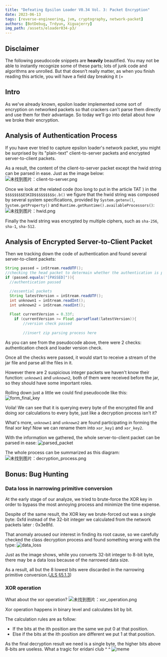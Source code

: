 ```yaml
---
title: "Defeating Epsilon Loader V0.34 Vol. 3: Packet Encryption"
date: 2023-06-13
tags: [reverse-engineering, jvm, cryptography, network-packet]
authors: [BotDebug, Trdyun, Xiguajerry]
img_path: /assets/eloader034-p3/
---
```


## Disclaimer

The following pseudocode snippets are **heavily** beautified. You may not be able to instantly recognize some of these parts; lots of junk code and algorithms are unrolled. But that doesn’t really matter, as when you finish reading this article, you will have a field day breaking it (=

## Intro

As we've already known, epsilon loader implemented some sort of encryption on networked packets so that crackers can't parse them directly and use them for their advantage.
So today we’ll go into detail about how we broke their encryption.

## Analysis of Authentication Process

If you have ever tried to capture epsilon loader's network packet, you might be surprised by its "plain-text" client-to-server packets and encrypted server-to-client packets.

As a result, the content of the client-to-server packet except the hwid string can be parsed in ease. Just as the image below:
![未找到图片：client-to-server.png](client-to-server.png "未找到图片：client-to-server.png")

Once we look at the related code (too long to put in the article TAT ) in the `$$$$$$$$ESKID$$$$$$$$$c.b()` we figure that the hwid string was composed by several system specifications, provided by `System.getenv()`, `System.getProperty()` and `Runtime.getRuntime().availableProcessors()`:
![未找到图片：hwid.png](hwid.png "未找到图片：hwid.png")

Finally the hwid string was encrypted by multiple ciphers, such as `sha-256`, `sha-1`, `sha-512`.

## Analysis of Encrypted Server-to-Client Packet

Then we tracking down the code of authentication and found several server-to-client packets:
```java
String passed = inStream.readUTF();
//checking the head packet to determain whether the authentication is passed
if (passed.equals("[PASSED]")){
  //authentication passed

  //essential packets
  String latestVersion = inStream.readUTF();
  int unknown1 = inStream.readInt();
  int unknown2 = inStream.readInt();
  
  Float currentVersion = 0.33f;
    if (currentVersion >= Float.parseFloat(latestVersion)){
        //version check passed
        
        //insert zip parsing process here
```

As you can see from the pseudocode above, there were 2 checks: authentication check and loader version check. 

Once all the checks were passed, it would start to receive a stream of the jar file and parse all the files in it.

However there are 2 suspicious integer packets we haven't know their function: `unknown1` and `unknown2`, both of them were received before the jar, so they should have some important roles.

Rolling down just a little we could find pseudocode like this:
![form_final_key](form_final_key.png)

Voila! We can see that it is querying every byte of the encrypted file and doing xor calculations to every byte, just like a decryption process isn't it?

What's more, `unknown1` and `unknown2` are found participating in forming the final xor key! Now we can rename them into `xor_key1` and `xor_key2`.

With the information we gathered, the whole server-to-client packet can be parsed in ease:
![parsed_packet](parsed_packet.png)

The whole process can be summarized as this diagram:
![未找到图片：decryption_process.png](decryption_process.png "未找到图片：decryption_process.png")

## Bonus: Bug Hunting

###  Data loss in narrowing primitive conversion
At the early stage of our analyze, we tried to brute-force the XOR key in order to bypass the most annoying process and minimize the time expense. 

Despite of the same result, the XOR key we brute-forced out was a single byte: 0xfd instead of the 32-bit integer we calculated from the network packets later : 0x3e8fd.

That anomaly aroused our interest in finding its root cause, so we carefully checked the class decryption process and found something wrong with the type:
![data_loss](data_loss.png)

Just as the image shows, while you converts 32-bit integer to 8-bit byte, there may be a data loss because of the narrowed data size.

As a result, all but the 8 lowest bits were discarded in the narrowing primitive conversion.([JLS §5.1.3](https://docs.oracle.com/javase/specs/jls/se20/html/jls-5.html#jls-5.1.3))

###  XOR operation
What about the xor operation?
![未找到图片：xor_operation.png](xor_operation.png "未找到图片：xor_operation.png")

Xor operation happens in binary level and calculates bit by bit.

The calculation rules are as follow:
* If the bits at the ith position are the same we put 0 at that position.
* Else if the bits at the ith position are different we put 1 at that position.

As the final decryption result we need is a single byte, the higher bits above 8-bits are useless.
What a tragic for eridani club  ^ ^
![meme](meme.jpg)
